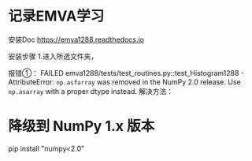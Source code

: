 # 记录EMVA学习

安装Doc
https://emva1288.readthedocs.io

安装步骤
1.进入所选文件夹，



报错①：
FAILED emva1288/tests/test_routines.py::test_Histogram1288 - AttributeError: `np.asfarray` was removed in the NumPy 2.0 release. Use `np.asarray` with a proper dtype instead.
解决方法：
# 降级到 NumPy 1.x 版本
pip install "numpy<2.0"

